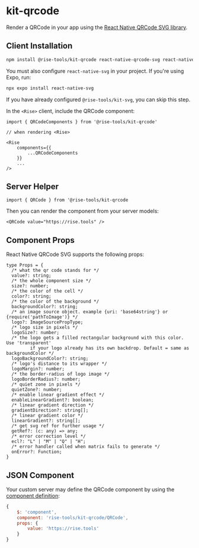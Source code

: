 # kit-qrcode

Render a QRCode in your app using the [React Native QRCode SVG library](https://www.npmjs.com/package/react-native-qrcode-svg).

## Client Installation

```sh
npm install @rise-tools/kit-qrcode react-native-qrcode-svg react-native-svg
```

You must also configure `react-native-svg` in your project. If you're using Expo, run:

```sh
npx expo install react-native-svg
```

If you have already configured `@rise-tools/kit-svg`, you can skip this step.


In the `<Rise>` client, include the QRCode component:

```tsx
import { QRCodeComponents } from '@rise-tools/kit-qrcode'

// when rendering <Rise>

<Rise
    components={{
        ...QRCodeComponents
    }}
    ...
/>
```


## Server Helper

`import { QRCode } from '@rise-tools/kit-qrcode`

Then you can render the component from your server models:

```tsx
<QRCode value="https://rise.tools" />
```

## Component Props

React Native QRCode SVG supports the following props:

```tsx
type Props = {
  /* what the qr code stands for */
  value?: string;
  /* the whole component size */
  size?: number;
  /* the color of the cell */
  color?: string;
  /* the color of the background */
  backgroundColor?: string;
  /* an image source object. example {uri: 'base64string'} or {require('pathToImage')} */
  logo?: ImageSourcePropType;
  /* logo size in pixels */
  logoSize?: number;
  /* the logo gets a filled rectangular background with this color. Use 'transparent'
         if your logo already has its own backdrop. Default = same as backgroundColor */
  logoBackgroundColor?: string;
  /* logo's distance to its wrapper */
  logoMargin?: number;
  /* the border-radius of logo image */
  logoBorderRadius?: number;
  /* quiet zone in pixels */
  quietZone?: number;
  /* enable linear gradient effect */
  enableLinearGradient?: boolean;
  /* linear gradient direction */
  gradientDirection?: string[];
  /* linear gradient color */
  linearGradient?: string[];
  /* get svg ref for further usage */
  getRef?: (c: any) => any;
  /* error correction level */
  ecl?: "L" | "M" | "Q" | "H";
  /* error handler called when matrix fails to generate */
  onError?: Function;
}
```

## JSON Component

Your custom server may define the QRCode component by using the [component definition](/docs/server-spec/json-types#component):

```js
{
    $: 'component',
    component: 'rise-tools/kit-qrcode/QRCode',
    props: {
        value: 'https://rise.tools'
    }
}
```
